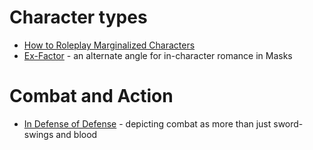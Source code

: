 <!-- TITLE: Advice -->
<!-- SUBTITLE: A quick summary of Advice -->

# Character types
* [How to Roleplay Marginalized Characters](https://www.youtube.com/watch?v=FKtPQo5qvyM&feature=youtu.be)
* [Ex-Factor](advice/ex-factor) - an alternate angle for in-character romance in Masks

# Combat and Action
* [In Defense of Defense](https://imgur.com/gallery/0RSCYdr) - depicting combat as more than just sword-swings and blood